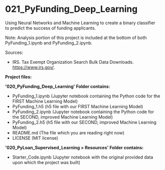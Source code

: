 # 021_PyFunding_Deep_Learning
 Using Neural Networks and Machine Learning to create a binary classifier to predict the success of funding applicants.

Note: Analysis portion of this project is included at the bottom of both PyFunding_1.ipynb and PyFunding_2.ipynb.

Sources:
- IRS. Tax Exempt Organization Search Bulk Data Downloads. https://www.irs.gov/.

**Project files:**

**'020_PyFunding_Deep_Learning' Folder contains:**
- PyFunding_1.ipynb (Jupyter notebook containing the Python code for the FIRST Machine Learning Model)
- PyFunding_1.h5 (h5 file with our FIRST Machine Learning Model)
- PyFunding_2.ipynb (Jupyter notebook containing the Python code for the SECOND, improved Machine Learning Model)
- PyFunding_2.h5 (h5 file with our SECOND, improved Machine Learning Model)
- README.md (The file which you are reading right now)
- LICENSE (MIT license)


**'020_PyLoan_Supervised_Learning > Resources' Folder contains:**
- Starter_Code.ipynb (Jupyter notebook with the original provided data upon which the project was built)